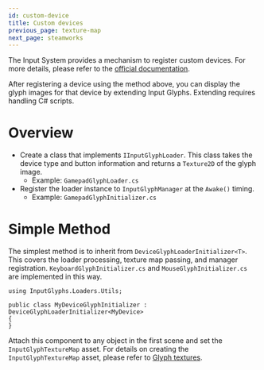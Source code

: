 ```yaml
---
id: custom-device
title: Custom devices
previous_page: texture-map
next_page: steamworks
---
```



The Input System provides a mechanism to register custom devices. For more details, please refer to the [official documentation](https://docs.unity3d.com/Packages/com.unity.inputsystem@1.4/manual/HowDoI.html#create-my-own-custom-devices).

After registering a device using the method above, you can display the glyph images for that device by extending Input Glyphs. Extending requires handling C# scripts.

# Overview
- Create a class that implements `IInputGlyphLoader`. This class takes the device type and button information and returns a `Texture2D` of the glyph image.
  - Example: `GamepadGlyphLoader.cs`
- Register the loader instance to `InputGlyphManager` at the `Awake()` timing.
  - Example: `GamepadGlyphInitializer.cs`

# Simple Method
The simplest method is to inherit from `DeviceGlyphLoaderInitializer<T>`. This covers the loader processing, texture map passing, and manager registration. `KeyboardGlyphInitializer.cs` and `MouseGlyphInitializer.cs` are implemented in this way.

```
using InputGlyphs.Loaders.Utils;

public class MyDeviceGlyphInitializer : DeviceGlyphLoaderInitializer<MyDevice>
{
}
```

Attach this component to any object in the first scene and set the `InputGlyphTextureMap` asset. For details on creating the `InputGlyphTextureMap` asset, please refer to [Glyph textures](texture-map).